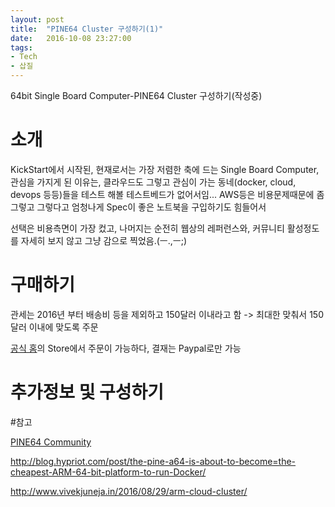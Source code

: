 ```yaml
---
layout: post
title:  "PINE64 Cluster 구성하기(1)"
date:   2016-10-08 23:27:00
tags:
- Tech
- 삽질
---
```


64bit Single Board Computer-PINE64 Cluster 구성하기(작성중)

# 소개

KickStart에서 시작된, 현재로서는 가장 저렴한 축에 드는 Single Board Computer, 관심을 가지게 된 이유는, 클라우드도 그렇고 관심이 가는 동네(docker, cloud, devops 등등)들을 테스트 해볼 테스트베드가 없어서임... AWS등은 비용문제때문에 좀 그렇고 그렇다고 엄청나게 Spec이 좋은 노트북을 구입하기도 힘들어서

선택은 비용측면이 가장 컸고, 나머지는 순전히 웹상의 레퍼런스와, 커뮤니티 활성정도를 자세히 보지 않고 그냥 감으로 찍었음.(ㅡ.,ㅡ;)

# 구매하기

관세는 2016년 부터 배송비 등을 제외하고 150달러 이내라고 함 -> 최대한 맞춰서 150달러 이내에 맞도록 주문

[공식 홈](https://www.pine64.org)의 Store에서 주문이 가능하다, 결재는 Paypal로만 가능

# 추가정보 및 구성하기




#참고

[PINE64 Community](https://www.pine64.pro)

http://blog.hypriot.com/post/the-pine-a64-is-about-to-become=the-cheapest-ARM-64-bit-platform-to-run-Docker/

http://www.vivekjuneja.in/2016/08/29/arm-cloud-cluster/
